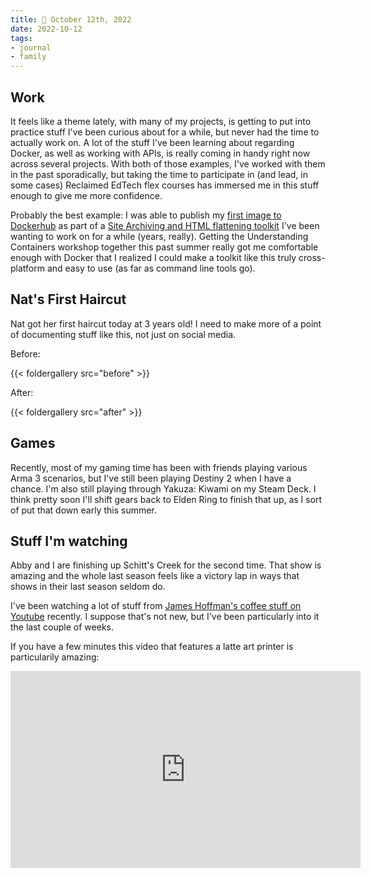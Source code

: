 ```yaml
---
title: 📓 October 12th, 2022
date: 2022-10-12
tags:
- journal
- family
---
```


## Work
It feels like a theme lately, with many of my projects, is getting to put into practice stuff I've been curious about for a while, but never had the time to actually work on. A lot of the stuff I've been learning about regarding Docker, as well as working with APIs, is really coming in handy right now across several projects. With both of those examples, I've worked with them in the past sporadically, but taking the time to participate in (and lead, in some cases) Reclaimed EdTech flex courses has immersed me in this stuff enough to give me more confidence.

Probably the best example: I was able to publish my [first image to Dockerhub](https://hub.docker.com/r/taylorjadin/httrack) as part of a [Site Archiving and HTML flattening toolkit](https://github.com/TaylorJadin/site-archiving-flattening-toolkit/) I've been wanting to work on for a while (years, really). Getting the Understanding Containers workshop together this past summer really got me comfortable enough with Docker that I realized I could make a toolkit like this truly cross-platform and easy to use (as far as command line tools go).

## Nat's First Haircut
Nat got her first haircut today at 3 years old! I need to make more of a point of documenting stuff like this, not just on social media. 

Before:

{{< foldergallery src="before" >}}

After:

{{< foldergallery src="after" >}}

## Games
Recently, most of my gaming time has been with friends playing various Arma 3 scenarios, but I've still been playing Destiny 2 when I have a chance. I'm also still playing through Yakuza: Kiwami on my Steam Deck. I think pretty soon I'll shift gears back to Elden Ring to finish that up, as I sort of put that down early this summer. 

## Stuff I'm watching
Abby and I are finishing up Schitt's Creek for the second time. That show is amazing and the whole last season feels like a victory lap in ways that shows in their last season seldom do. 

I've been watching a lot of stuff from [James Hoffman's coffee stuff on Youtube](https://www.youtube.com/channel/UCMb0O2CdPBNi-QqPk5T3gsQ) recently. I suppose that's not new, but I've been particularly into it the last couple of weeks.

If you have a few minutes this video that features a latte art printer is particularily amazing:

<iframe width="560" height="315" src="https://www.youtube-nocookie.com/embed/xs9F6-ldjDk?start=799" title="YouTube video player" frameborder="0" allow="accelerometer; autoplay; clipboard-write; encrypted-media; gyroscope; picture-in-picture" allowfullscreen></iframe>


